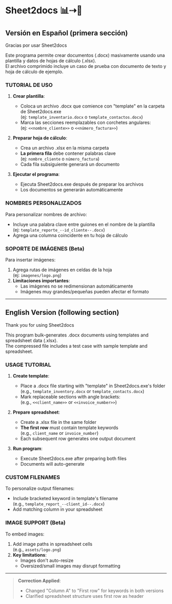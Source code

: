 # Sheet2docs 📊⇢📄

## Versión en Español (primera sección)

Gracias por usar Sheet2docs  

Este programa permite crear documentos (.docx) masivamente usando una plantilla y datos de hojas de cálculo (.xlsx).  
El archivo comprimido incluye un caso de prueba con documento de texto y hoja de cálculo de ejemplo.  

### TUTORIAL DE USO ###  

1. **Crear plantilla**:  
   - Coloca un archivo .docx que comience con "template" en la carpeta de Sheet2docs.exe  
   (ej: `template_inventario.docx` o `template_contactos.docx`)  
   - Marca las secciones reemplazables con corchetes angulares:  
   (ej: `<<nombre_cliente>>` o `<<número_factura>>`)  

2. **Preparar hoja de cálculo**:  
   - Crea un archivo .xlsx en la misma carpeta  
   - **La primera fila** debe contener palabras clave  
   (ej: `nombre_cliente` o `número_factura`)  
   - Cada fila subsiguiente generará un documento  

3. **Ejecutar el programa**:  
   - Ejecuta Sheet2docs.exe después de preparar los archivos  
   - Los documentos se generarán automáticamente  

### NOMBRES PERSONALIZADOS ###  
Para personalizar nombres de archivo:  
- Incluye una palabra clave entre guiones en el nombre de la plantilla  
(ej: `template_reporte_--id_cliente--.docx`)  
- Agrega una columna coincidente en tu hoja de cálculo  

### SOPORTE DE IMÁGENES (Beta) ###  
Para insertar imágenes:  
1. Agrega rutas de imágenes en celdas de la hoja  
(ej: `imagenes/logo.png`)  
2. **Limitaciones importantes**:  
   - Las imágenes no se redimensionan automáticamente  
   - Imágenes muy grandes/pequeñas pueden afectar el formato  

---

## English Version (following section)

Thank you for using Sheet2docs  

This program bulk-generates .docx documents using templates and spreadsheet data (.xlsx).  
The compressed file includes a test case with sample template and spreadsheet.  

### USAGE TUTORIAL ###  

1. **Create template**:  
   - Place a .docx file starting with "template" in Sheet2docs.exe's folder  
   (e.g., `template_inventory.docx` or `template_contacts.docx`)  
   - Mark replaceable sections with angle brackets:  
   (e.g., `<<client_name>>` or `<<invoice_number>>`)  

2. **Prepare spreadsheet**:  
   - Create a .xlsx file in the same folder  
   - **The first row** must contain template keywords  
   (e.g., `client_name` or `invoice_number`)  
   - Each subsequent row generates one output document  

3. **Run program**:  
   - Execute Sheet2docs.exe after preparing both files  
   - Documents will auto-generate  

### CUSTOM FILENAMES ###  
To personalize output filenames:  
- Include bracketed keyword in template's filename  
(e.g., `template_report_--client_id--.docx`)  
- Add matching column in your spreadsheet  

### IMAGE SUPPORT (Beta) ###  
To embed images:  
1. Add image paths in spreadsheet cells  
(e.g., `assets/logo.png`)  
2. **Key limitations**:  
   - Images don't auto-resize  
   - Oversized/small images may disrupt formatting  

---

> **Correction Applied**:  
> - Changed "Column A" to "First row" for keywords in both versions  
> - Clarified spreadsheet structure uses first row as header  